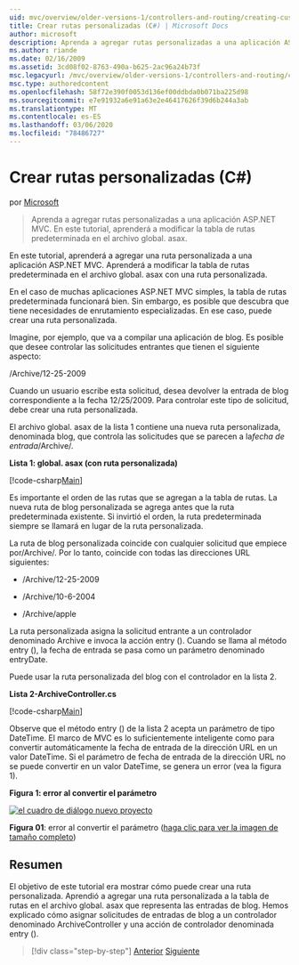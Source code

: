 ```yaml
---
uid: mvc/overview/older-versions-1/controllers-and-routing/creating-custom-routes-cs
title: Crear rutas personalizadas (C#) | Microsoft Docs
author: microsoft
description: Aprenda a agregar rutas personalizadas a una aplicación ASP.NET MVC. En este tutorial, aprenderá a modificar la tabla de rutas predeterminada en el archivo global. asax.
ms.author: riande
ms.date: 02/16/2009
ms.assetid: 3cd08f02-8763-490a-b625-2ac96a24b73f
msc.legacyurl: /mvc/overview/older-versions-1/controllers-and-routing/creating-custom-routes-cs
msc.type: authoredcontent
ms.openlocfilehash: 58f72e390f0053d136ef00ddbda0b071ba225d98
ms.sourcegitcommit: e7e91932a6e91a63e2e46417626f39d6b244a3ab
ms.translationtype: MT
ms.contentlocale: es-ES
ms.lasthandoff: 03/06/2020
ms.locfileid: "78486727"
---
```

# <a name="creating-custom-routes-c"></a>Crear rutas personalizadas (C#)

por [Microsoft](https://github.com/microsoft)

> Aprenda a agregar rutas personalizadas a una aplicación ASP.NET MVC. En este tutorial, aprenderá a modificar la tabla de rutas predeterminada en el archivo global. asax.

En este tutorial, aprenderá a agregar una ruta personalizada a una aplicación ASP.NET MVC. Aprenderá a modificar la tabla de rutas predeterminada en el archivo global. asax con una ruta personalizada.

En el caso de muchas aplicaciones ASP.NET MVC simples, la tabla de rutas predeterminada funcionará bien. Sin embargo, es posible que descubra que tiene necesidades de enrutamiento especializadas. En ese caso, puede crear una ruta personalizada.

Imagine, por ejemplo, que va a compilar una aplicación de blog. Es posible que desee controlar las solicitudes entrantes que tienen el siguiente aspecto:

/Archive/12-25-2009

Cuando un usuario escribe esta solicitud, desea devolver la entrada de blog correspondiente a la fecha 12/25/2009. Para controlar este tipo de solicitud, debe crear una ruta personalizada.

El archivo global. asax de la lista 1 contiene una nueva ruta personalizada, denominada blog, que controla las solicitudes que se parecen a la*fecha de entrada*/Archive/.

**Lista 1: global. asax (con ruta personalizada)**

[!code-csharp[Main](creating-custom-routes-cs/samples/sample1.cs)]

Es importante el orden de las rutas que se agregan a la tabla de rutas. La nueva ruta de blog personalizada se agrega antes que la ruta predeterminada existente. Si invirtió el orden, la ruta predeterminada siempre se llamará en lugar de la ruta personalizada.

La ruta de blog personalizada coincide con cualquier solicitud que empiece por/Archive/. Por lo tanto, coincide con todas las direcciones URL siguientes:

- /Archive/12-25-2009

- /Archive/10-6-2004

- /Archive/apple

La ruta personalizada asigna la solicitud entrante a un controlador denominado Archive e invoca la acción entry (). Cuando se llama al método entry (), la fecha de entrada se pasa como un parámetro denominado entryDate.

Puede usar la ruta personalizada del blog con el controlador en la lista 2.

**Lista 2-ArchiveController.cs**

[!code-csharp[Main](creating-custom-routes-cs/samples/sample2.cs)]

Observe que el método entry () de la lista 2 acepta un parámetro de tipo DateTime. El marco de MVC es lo suficientemente inteligente como para convertir automáticamente la fecha de entrada de la dirección URL en un valor DateTime. Si el parámetro de fecha de entrada de la dirección URL no se puede convertir en un valor DateTime, se genera un error (vea la figura 1).

**Figura 1: error al convertir el parámetro**

[![el cuadro de diálogo nuevo proyecto](creating-custom-routes-cs/_static/image1.jpg)](creating-custom-routes-cs/_static/image1.png)

**Figura 01**: error al convertir el parámetro ([haga clic para ver la imagen de tamaño completo](creating-custom-routes-cs/_static/image2.png))

## <a name="summary"></a>Resumen

El objetivo de este tutorial era mostrar cómo puede crear una ruta personalizada. Aprendió a agregar una ruta personalizada a la tabla de rutas en el archivo global. asax que representa las entradas de blog. Hemos explicado cómo asignar solicitudes de entradas de blog a un controlador denominado ArchiveController y una acción de controlador denominada entry ().

> [!div class="step-by-step"]
> [Anterior](aspnet-mvc-controllers-overview-cs.md)
> [Siguiente](creating-a-route-constraint-cs.md)
